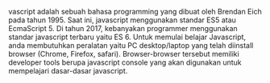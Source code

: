 vascript adalah sebuah bahasa programming yang dibuat oleh Brendan Eich pada tahun 1995. Saat ini, javascript menggunakan standar ES5 atau EcmaScript 5. Di tahun 2017, kebanyakan programmer menggunakan standar javascript terbaru yaitu ES 6. Untuk memulai belajar Javascript, anda membutuhkan peralatan yaitu PC desktop/laptop yang telah diinstall browser (Chrome, Firefox, safari). Browser-browser tersebut memiliki developer tools berupa javascript console yang akan digunakan untuk mempelajari dasar-dasar javascript.
